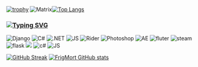 
[![trophy](https://github-profile-trophy.vercel.app/?username=FrigMort)](https://github.com/ryo-ma/github-profile-trophy)
![Matrix](https://media.giphy.com/media/3o7buaZlGjDH5xQ8Ew/giphy.gif)[![Top Langs](https://github-readme-stats.vercel.app/api/top-langs/?username=FrigMort&layout=compact)](https://github.com/anuraghazra/github-readme-stats)
### [![Typing SVG](https://readme-typing-svg.herokuapp.com?color=%2336BCF7&lines=Software+developer+stack#)](https://git.io/typing-svg)
![Django](https://img.shields.io/badge/-DJANGO-0C4B33?style=flat-square&logo=Django&logoColor=FDF5E6)
![C#](https://img.shields.io/badge/-CS-D140FD?style=flat-square&logo=CSharp&logoColor=FDF5E6)
![.NET](https://img.shields.io/badge/-FRAMEWORK-090909?style=flat-square&logo=.net&logoColor=006AFF)
![JS](https://img.shields.io/badge/JavaScript-323330?style=for-the-badge&logo=javascript&logoColor=F7DF1E)
![Rider](https://img.shields.io/badge/Rider-000000?style=for-the-badge&logo=Rider&logoColor=white)
![Photoshop](https://aleen42.github.io/badges/src/photoshop.svg)
![AE](https://aleen42.github.io/badges/src/after_effects.svg)
![fluter](https://img.shields.io/badge/Flutter-02569B?style=for-the-badge&logo=flutter&logoColor=white)
![steam](https://img.shields.io/badge/Steam-000000?style=for-the-badge&logo=steam&logoColor=whit)
![flask](https://img.shields.io/badge/Flask-000000?style=for-the-badge&logo=flask&logoColor=white)
![](https://img.shields.io/badge/Go-00ADD8?style=for-the-badge&logo=go&logoColor=white)
![c#](https://img.shields.io/badge/C%23-239120?style=for-the-badge&logo=c-sharp&logoColor=white)
![JS](https://img.shields.io/badge/Kotlin-0095D5?&style=for-the-badge&logo=kotlin&logoColor=white)





[![GitHub Streak](https://github-readme-streak-stats.herokuapp.com/?user=FrigMort)](https://git.io/streak-stats)
[![FrigMort GitHub stats](https://github-readme-stats.vercel.app/api?username=FrigMort)](https://github.com/anuraghazra/github-readme-stats)
